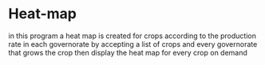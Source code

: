 # Heat-map
in this program a heat map is created for crops according to the production rate in each governorate by accepting a list of crops and every governorate that grows the crop then display the heat map for every crop on demand
